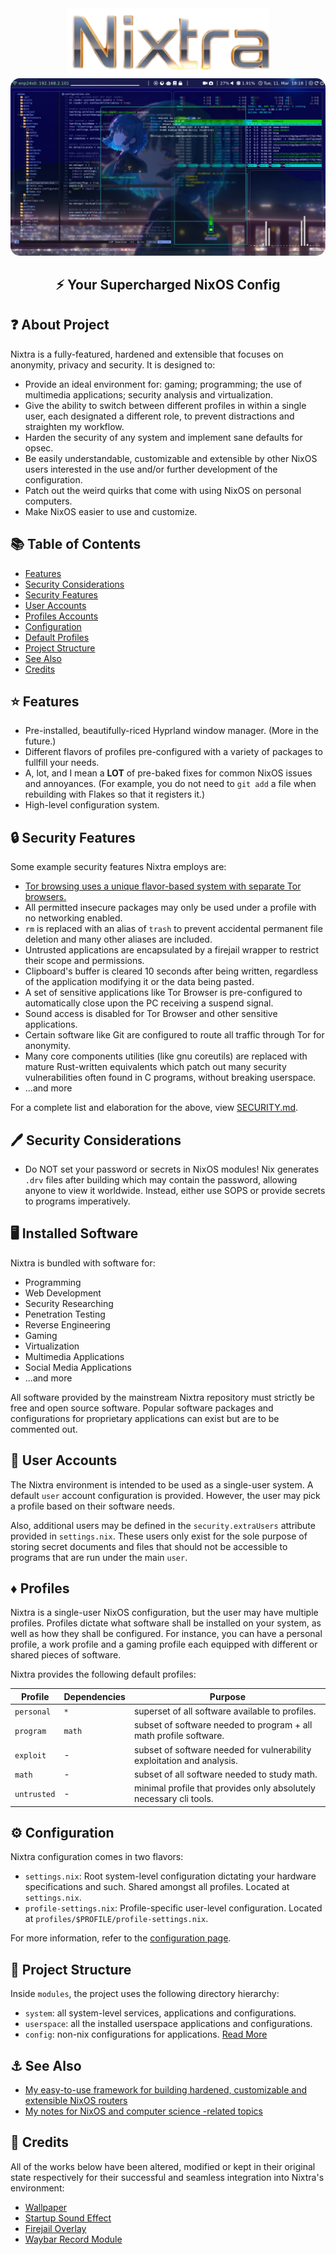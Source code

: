 <div align="center">
 <img src="./assets/icons/nixtra.png">
 <img style="border-radius: 15px;" src="./assets/nixtra/sample.jpg">
 <h2>⚡ Your Supercharged NixOS Config</h2>
</div>

## ❓ About Project

Nixtra is a fully-featured, hardened and extensible that focuses on anonymity, privacy and security. It is designed to:

- Provide an ideal environment for: gaming; programming; the use of multimedia applications; security analysis and virtualization.
- Give the ability to switch between different profiles in within a single user, each designated a different role, to prevent distractions and straighten my workflow.
- Harden the security of any system and implement sane defaults for opsec.
- Be easily understandable, customizable and extensible by other NixOS users interested in the use and/or further development of the configuration.
- Patch out the weird quirks that come with using NixOS on personal computers.
- Make NixOS easier to use and customize.

## 📚 Table of Contents

- [Features](##features)
- [Security Considerations](##security_considerations)
- [Security Features](##security_practices)
- [User Accounts](##user)
- [Profiles Accounts](##profiles)
- [Configuration](##configuration)
- [Default Profiles](##default)
- [Project Structure](##project)
- [See Also](##see)
- [Credits](##credits)

## ⭐ Features

- Pre-installed, beautifully-riced Hyprland window manager. (More in the future.)
- Different flavors of profiles pre-configured with a variety of packages to fullfill your needs.
- A, lot, and I mean a **LOT** of pre-baked fixes for common NixOS issues and annoyances. (For example, you do not need to `git add` a file when rebuilding with Flakes so that it registers it.)
- High-level configuration system.

## 🔒 Security Features

Some example security features Nixtra employs are:

- [Tor browsing uses a unique flavor-based system with separate Tor browsers.](./docs/01-usage.md##)
- All permitted insecure packages may only be used under a profile with no networking enabled.
- `rm` is replaced with an alias of `trash` to prevent accidental permanent file deletion and many other aliases are included.
- Untrusted applications are encapsulated by a firejail wrapper to restrict their scope and permissions.
- Clipboard's buffer is cleared 10 seconds after being written, regardless of the application modifying it or the data being pasted.
- A set of sensitive applications like Tor Browser is pre-configured to automatically close upon the PC receiving a suspend signal.
- Sound access is disabled for Tor Browser and other sensitive applications.
- Certain software like Git are configured to route all traffic through Tor for anonymity.
- Many core components utilities (like gnu coreutils) are replaced with mature Rust-written equivalents which patch out many security vulnerabilities often found in C programs, without breaking userspace.
- ...and more

For a complete list and elaboration for the above, view [SECURITY.md](SECURITY.md).

## 🖊️ Security Considerations

- Do NOT set your password or secrets in NixOS modules! Nix generates `.drv` files after building which may contain the password, allowing anyone to view it worldwide. Instead, either use SOPS or provide secrets to programs imperatively.

## 🖥️ Installed Software

Nixtra is bundled with software for:

- Programming
- Web Development
- Security Researching
- Penetration Testing
- Reverse Engineering
- Gaming
- Virtualization
- Multimedia Applications
- Social Media Applications
- ...and more

All software provided by the mainstream Nixtra repository must strictly be free and open source software. Popular software packages and configurations for proprietary applications can exist but are to be commented out.

## 👤 User Accounts

The Nixtra environment is intended to be used as a single-user system. A default `user` account configuration is provided. However, the user may pick a profile based on their software needs.

Also, additional users may be defined in the `security.extraUsers` attribute provided in `settings.nix`. These users only exist for the sole purpose of storing secret documents and files that should not be accessible to programs that are run under the main `user`.

## ♦️ Profiles

Nixtra is a single-user NixOS configuration, but the user may have multiple profiles. Profiles dictate what software shall be installed on your system, as well as how they shall be configured. For instance, you can have a personal profile, a work profile and a gaming profile each equipped with different or shared pieces of software.

Nixtra provides the following default profiles:

| Profile     | Dependencies | Purpose
| ----------- | ------------ | -------
| `personal`  | `*`          | superset of all software available to profiles.
| `program`   | `math`       | subset of software needed to program + all math profile software.
| `exploit`   | -            | subset of software needed for vulnerability exploitation and analysis.
| `math`      | -            | subset of all software needed to study math.
| `untrusted` | -            | minimal profile that provides only absolutely necessary cli tools.

## ⚙️ Configuration

Nixtra configuration comes in two flavors:

- `settings.nix`: Root system-level configuration dictating your hardware specifications and such. Shared amongst all profiles. Located at `settings.nix`.
- `profile-settings.nix`: Profile-specific user-level configuration. Located at `profiles/$PROFILE/profile-settings.nix`.

For more information, refer to the [configuration page](./docs/02-configuration.md).

## 🚧 Project Structure

Inside `modules`, the project uses the following directory hierarchy:

- `system`: all system-level services, applications and configurations.
- `userspace`: all the installed userspace applications and configurations.
- `config`: non-nix configurations for applications. [Read More](./docs/01-configuration.md)

## ⚓ See Also

- [My easy-to-use framework for building hardened, customizable and extensible NixOS routers](https://github.com/quarterstar/nixter)
- [My notes for NixOS and computer science -related topics](https://github.com/quarterstar/notes)

## 🔗 Credits

All of the works below have been altered, modified or kept in their original state respectively for their successful and seamless integration into Nixtra's environment:

- [Wallpaper](https://steamcommunity.com/sharedfiles/filedetails/?id=3323190978)
- [Startup Sound Effect](https://pixabay.com/sound-effects/soft-startup-sound-269291)
- [Firejail Overlay](https://github.com/stelcodes/nixos-config/blob/main/packages/overlay.nix)
- [Waybar Record Module](https://gist.github.com/raffaem/bb9c35c6aab663efd7a0400c33d248a1)
